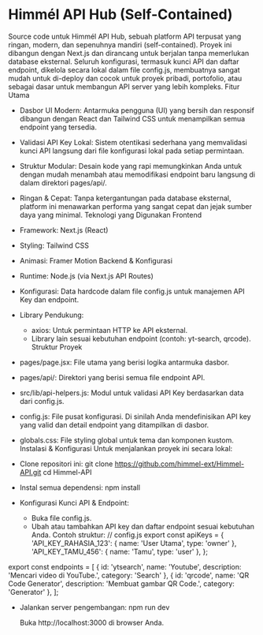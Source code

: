 # Himmél API Hub (Self-Contained)
Source code untuk Himmél API Hub, sebuah platform API terpusat yang ringan, modern, dan sepenuhnya mandiri (self-contained). Proyek ini dibangun dengan Next.js dan dirancang untuk berjalan tanpa memerlukan database eksternal.
Seluruh konfigurasi, termasuk kunci API dan daftar endpoint, dikelola secara lokal dalam file config.js, membuatnya sangat mudah untuk di-deploy dan cocok untuk proyek pribadi, portofolio, atau sebagai dasar untuk membangun API server yang lebih kompleks.
Fitur Utama
 * Dasbor UI Modern: Antarmuka pengguna (UI) yang bersih dan responsif dibangun dengan React dan Tailwind CSS untuk menampilkan semua endpoint yang tersedia.
 * Validasi API Key Lokal: Sistem otentikasi sederhana yang memvalidasi kunci API langsung dari file konfigurasi lokal pada setiap permintaan.
 * Struktur Modular: Desain kode yang rapi memungkinkan Anda untuk dengan mudah menambah atau memodifikasi endpoint baru langsung di dalam direktori pages/api/.
 * Ringan & Cepat: Tanpa ketergantungan pada database eksternal, platform ini menawarkan performa yang sangat cepat dan jejak sumber daya yang minimal.
Teknologi yang Digunakan
Frontend
 * Framework: Next.js (React)
 * Styling: Tailwind CSS
 * Animasi: Framer Motion
Backend & Konfigurasi
 * Runtime: Node.js (via Next.js API Routes)
 * Konfigurasi: Data hardcode dalam file config.js untuk manajemen API Key dan endpoint.
 * Library Pendukung:
   * axios: Untuk permintaan HTTP ke API eksternal.
   * Library lain sesuai kebutuhan endpoint (contoh: yt-search, qrcode).
Struktur Proyek
 * pages/page.jsx: File utama yang berisi logika antarmuka dasbor.
 * pages/api/: Direktori yang berisi semua file endpoint API.
 * src/lib/api-helpers.js: Modul untuk validasi API Key berdasarkan data dari config.js.
 * config.js: File pusat konfigurasi. Di sinilah Anda mendefinisikan API key yang valid dan detail endpoint yang ditampilkan di dasbor.
 * globals.css: File styling global untuk tema dan komponen kustom.
Instalasi & Konfigurasi
Untuk menjalankan proyek ini secara lokal:
 * Clone repositori ini:
   git clone https://github.com/himmel-ext/Himmel-API.git
cd Himmel-API

 * Instal semua dependensi:
   npm install

 * Konfigurasi Kunci API & Endpoint:
   * Buka file config.js.
   * Ubah atau tambahkan API key dan daftar endpoint sesuai kebutuhan Anda. Contoh struktur:
     // config.js
export const apiKeys = {
  'API_KEY_RAHASIA_123': { name: 'User Utama', type: 'owner' },
  'API_KEY_TAMU_456': { name: 'Tamu', type: 'user' },
};

export const endpoints = [
  { id: 'ytsearch', name: 'Youtube', description: 'Mencari video di YouTube.', category: 'Search' },
  { id: 'qrcode', name: 'QR Code Generator', description: 'Membuat gambar QR Code.', category: 'Generator' },
];

 * Jalankan server pengembangan:
   npm run dev

   Buka http://localhost:3000 di browser Anda.
